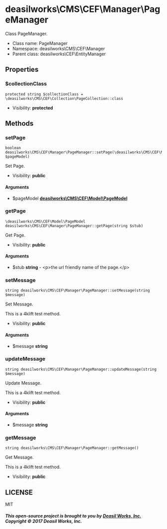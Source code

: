 deasilworks\CMS\CEF\Manager\PageManager
===============

Class PageManager.




* Class name: PageManager
* Namespace: deasilworks\CMS\CEF\Manager
* Parent class: deasilworks\CEF\EntityManager





Properties
----------


### $collectionClass

    protected string $collectionClass = \deasilworks\CMS\CEF\Collection\PageCollection::class





* Visibility: **protected**


Methods
-------


### setPage

    boolean deasilworks\CMS\CEF\Manager\PageManager::setPage(\deasilworks\CMS\CEF\Model\PageModel $pageModel)

Set Page.



* Visibility: **public**


#### Arguments
* $pageModel **[deasilworks\CMS\CEF\Model\PageModel](deasilworks-CMS-CEF-Model-PageModel.md)**



### getPage

    \deasilworks\CMS\CEF\Model\PageModel deasilworks\CMS\CEF\Manager\PageManager::getPage(string $stub)

Get Page.



* Visibility: **public**


#### Arguments
* $stub **string** - &lt;p&gt;the url friendly name of the page.&lt;/p&gt;



### setMessage

    string deasilworks\CMS\CEF\Manager\PageManager::setMessage(string $message)

Set Message.

This is a 4klift test method.

* Visibility: **public**


#### Arguments
* $message **string**



### updateMessage

    string deasilworks\CMS\CEF\Manager\PageManager::updateMessage(string $message)

Update Message.

This is a 4klift test method.

* Visibility: **public**


#### Arguments
* $message **string**



### getMessage

    string deasilworks\CMS\CEF\Manager\PageManager::getMessage()

Get Message.

This is a 4klift test method.

* Visibility: **public**




## LICENSE

MIT

##### This open-source project is brought to you by [Deasil Works, Inc.](http://deasil.works/) Copyright &copy; 2017 Deasil Works, Inc.